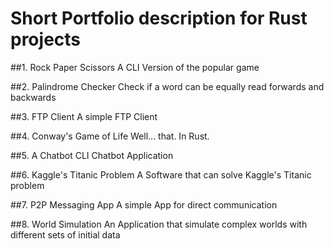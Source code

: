 # Short Portfolio description for Rust projects

##1. Rock Paper Scissors
	A CLI Version of the popular game

##2. Palindrome Checker
	Check if a word can be equally read forwards and backwards

##3. FTP Client
	A simple FTP Client

##4. Conway's Game of Life
	Well... that. In Rust.

##5. A Chatbot
	CLI Chatbot Application

##6. Kaggle's Titanic Problem
	A Software that can solve Kaggle's Titanic problem

##7. P2P Messaging App
	A simple App for direct communication

##8. World Simulation
	An Application that simulate complex worlds with different sets
	of initial data
